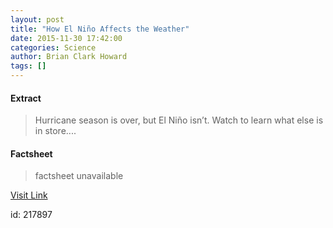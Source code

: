 ```yaml
---
layout: post
title: "How El Niño Affects the Weather"
date: 2015-11-30 17:42:00
categories: Science
author: Brian Clark Howard
tags: []
---
```



#### Extract
>Hurricane season is over, but El Niño isn’t. Watch to learn what else is in store....

#### Factsheet
>factsheet unavailable

[Visit Link](http://news.nationalgeographic.com/2015/11/151125-el-nino-hurricanes-drought-climate-science/)

id:  217897


